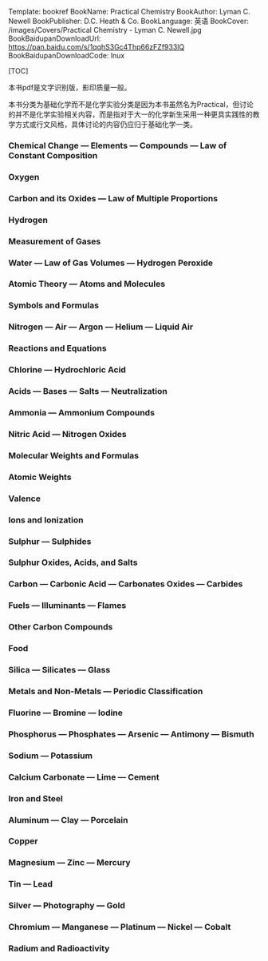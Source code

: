 Template: bookref
BookName: Practical Chemistry
BookAuthor: Lyman C. Newell
BookPublisher: D.C. Heath & Co.
BookLanguage: 英语
BookCover: /images/Covers/Practical Chemistry - Lyman C. Newell.jpg
BookBaidupanDownloadUrl: https://pan.baidu.com/s/1qqhS3Gc4Thp66zFZf933lQ 
BookBaidupanDownloadCode: lnux

[TOC]

本书pdf是文字识别版，影印质量一般。

本书分类为基础化学而不是化学实验分类是因为本书虽然名为Practical，但讨论的并不是化学实验相关内容，而是指对于大一的化学新生采用一种更具实践性的教学方式或行文风格，具体讨论的内容仍应归于基础化学一类。


### Chemical Change — Elements — Compounds — Law of Constant Composition

### Oxygen

### Carbon and its Oxides — Law of Multiple Proportions

### Hydrogen

### Measurement of Gases

### Water — Law of Gas Volumes — Hydrogen Peroxide

### Atomic Theory — Atoms and Molecules

### Symbols and Formulas

### Nitrogen — Air — Argon — Helium — Liquid Air 

### Reactions and Equations

### Chlorine — Hydrochloric Acid

### Acids — Bases — Salts — Neutralization

### Ammonia — Ammonium Compounds

### Nitric Acid — Nitrogen Oxides

### Molecular Weights and Formulas

### Atomic Weights

### Valence

### Ions and Ionization

### Sulphur — Sulphides

### Sulphur Oxides, Acids, and Salts

### Carbon — Carbonic Acid — Carbonates Oxides — Carbides

### Fuels — Illuminants — Flames

### Other Carbon Compounds

### Food

### Silica — Silicates — Glass

### Metals and Non-Metals — Periodic Classification

### Fluorine — Bromine — Iodine

### Phosphorus — Phosphates — Arsenic — Antimony — Bismuth

### Sodium — Potassium

### Calcium Carbonate — Lime — Cement

### Iron and Steel

### Aluminum — Clay — Porcelain

### Copper

### Magnesium — Zinc — Mercury

### Tin — Lead

### Silver — Photography — Gold

### Chromium — Manganese — Platinum — Nickel — Cobalt

### Radium and Radioactivity